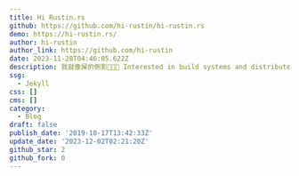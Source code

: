 ```yaml
---
title: Hi Rustin.rs
github: https://github.com/hi-rustin/hi-rustin.rs
demo: https://hi-rustin.rs/
author: hi-rustin
author_link: https://github.com/hi-rustin
date: 2023-11-28T04:46:05.622Z
description: 我就像屎的倒影🦶🦶🦶 Interested in build systems and distributed systems.
ssg:
  - Jekyll
css: []
cms: []
category:
  - Blog
draft: false
publish_date: '2019-10-17T13:42:33Z'
update_date: '2023-12-02T02:21:20Z'
github_star: 2
github_fork: 0
---
```


